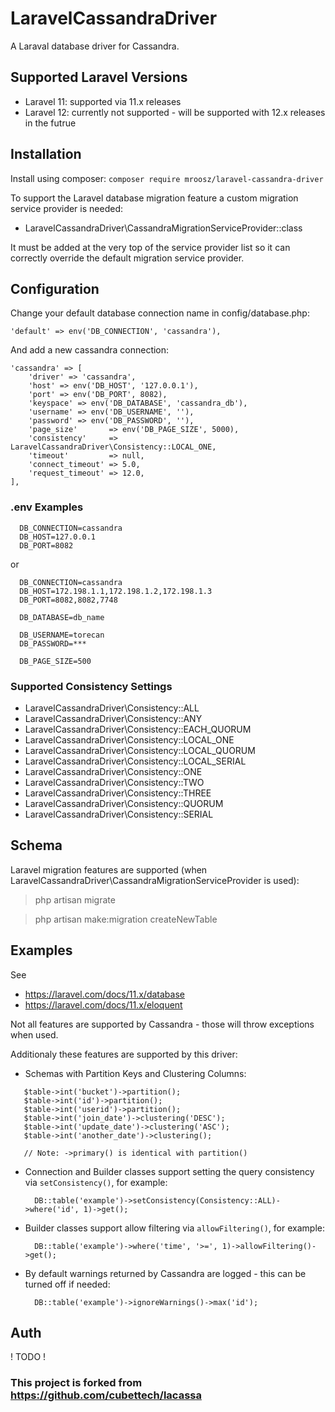 # **LaravelCassandraDriver**

A Laraval database driver for Cassandra.

## **Supported Laravel Versions**

- Laravel 11: supported via 11.x releases
- Laravel 12: currently not supported - will be supported with 12.x releases in the futrue

## **Installation**

Install using composer:
`composer require mroosz/laravel-cassandra-driver`

To support the Laravel database migration feature a custom migration service provider is needed:
- LaravelCassandraDriver\CassandraMigrationServiceProvider::class

It must be added at the very top of the service provider list so it can correctly override the default migration service provider.

## **Configuration**

Change your default database connection name in config/database.php:

    'default' => env('DB_CONNECTION', 'cassandra'),

And add a new cassandra connection:

    'cassandra' => [
        'driver' => 'cassandra',
        'host' => env('DB_HOST', '127.0.0.1'),
        'port' => env('DB_PORT', 8082),
        'keyspace' => env('DB_DATABASE', 'cassandra_db'),
        'username' => env('DB_USERNAME', ''),
        'password' => env('DB_PASSWORD', ''),
        'page_size'       => env('DB_PAGE_SIZE', 5000),
        'consistency'     => LaravelCassandraDriver\Consistency::LOCAL_ONE,
        'timeout'         => null,
        'connect_timeout' => 5.0,
        'request_timeout' => 12.0,
    ],

### .env Examples
```
  DB_CONNECTION=cassandra
  DB_HOST=127.0.0.1 
  DB_PORT=8082
```
or
```
  DB_CONNECTION=cassandra
  DB_HOST=172.198.1.1,172.198.1.2,172.198.1.3
  DB_PORT=8082,8082,7748

  DB_DATABASE=db_name
  
  DB_USERNAME=torecan
  DB_PASSWORD=***
  
  DB_PAGE_SIZE=500
```

### Supported Consistency Settings

  - LaravelCassandraDriver\Consistency::ALL
  - LaravelCassandraDriver\Consistency::ANY
  - LaravelCassandraDriver\Consistency::EACH_QUORUM
  - LaravelCassandraDriver\Consistency::LOCAL_ONE
  - LaravelCassandraDriver\Consistency::LOCAL_QUORUM
  - LaravelCassandraDriver\Consistency::LOCAL_SERIAL
  - LaravelCassandraDriver\Consistency::ONE
  - LaravelCassandraDriver\Consistency::TWO
  - LaravelCassandraDriver\Consistency::THREE
  - LaravelCassandraDriver\Consistency::QUORUM
  - LaravelCassandraDriver\Consistency::SERIAL

## **Schema**

Laravel migration features are supported (when LaravelCassandraDriver\CassandraMigrationServiceProvider is used):

  > php artisan migrate

  > php artisan make:migration createNewTable

## **Examples**
See
  - https://laravel.com/docs/11.x/database
  - https://laravel.com/docs/11.x/eloquent
 
Not all features are supported by Cassandra - those will throw exceptions when used.

Additionaly these features are supported by this driver:

- Schemas with Partition Keys and Clustering Columns:
 ```
    $table->int('bucket')->partition();
    $table->int('id')->partition();
    $table->int('userid')->partition();
    $table->int('join_date')->clustering('DESC');
    $table->int('update_date')->clustering('ASC');
    $table->int('another_date')->clustering();

    // Note: ->primary() is identical with partition()
 ```

- Connection and Builder classes support setting the query consistency via `setConsistency()`, for example:
  ```
    DB::table('example')->setConsistency(Consistency::ALL)->where('id', 1)->get();
  ```
- Builder classes support allow filtering via `allowFiltering()`, for example:
  ```
    DB::table('example')->where('time', '>=', 1)->allowFiltering()->get();
  ```

- By default warnings returned by Cassandra are logged - this can be turned off if needed:
  ```
    DB::table('example')->ignoreWarnings()->max('id');
  ```

## **Auth**

! TODO !

### This project is forked from https://github.com/cubettech/lacassa
